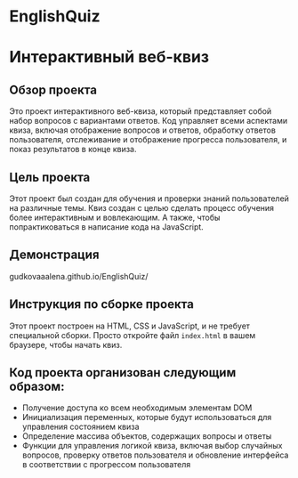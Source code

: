 # EnglishQuiz
# Интерактивный веб-квиз

## Обзор проекта

Это проект интерактивного веб-квиза, который представляет собой набор вопросов с вариантами ответов. Код управляет всеми аспектами квиза, включая отображение вопросов и ответов, обработку ответов пользователя, отслеживание и отображение прогресса пользователя, и показ результатов в конце квиза.

## Цель проекта

Этот проект был создан для обучения и проверки знаний пользователей на различные темы. Квиз создан с целью сделать процесс обучения более интерактивным и вовлекающим.
А также, чтобы попрактиковаться в написание кода на JavaScript.

## Демонстрация
gudkovaaalena.github.io/EnglishQuiz/

## Инструкция по сборке проекта

Этот проект построен на HTML, CSS и JavaScript, и не требует специальной сборки. Просто откройте файл `index.html` в вашем браузере, чтобы начать квиз. 

## Код проекта организован следующим образом:

- Получение доступа ко всем необходимым элементам DOM
- Инициализация переменных, которые будут использоваться для управления состоянием квиза
- Определение массива объектов, содержащих вопросы и ответы
- Функции для управления логикой квиза, включая выбор случайных вопросов, проверку ответов пользователя и обновление интерфейса в соответствии с прогрессом пользователя
